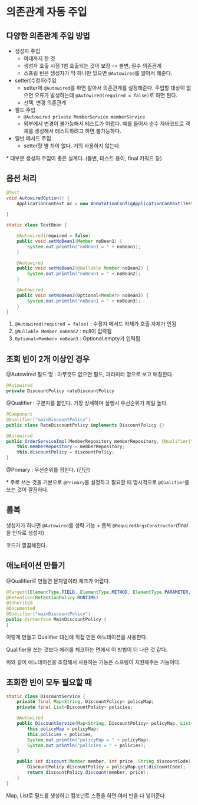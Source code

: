 # 의존관계 자동 주입

## 다양한 의존관계 주입 방법

- 생성자 주입
  - 여태까지 한 것
  - 생성자 호출 시점 1번 호출되는 것이 보장 -> 불변, 필수 의존관계
  - 스프링 빈은 생성자가 딱 하나만 있으면 `@Autowired`를 알아서 해준다.
- setter(수정자)주입
  - setter에 `@Autowired`를 하면 알아서 의존관계를 설정해준다. 주입할 대상이 없으면 오류가 발생하는데 `@Autowired(required = false)`로 하면 된다.
  - 선택, 변경 의존관계
- 필드 주입
  - `@Autowired private MemberService memberService`
  - 외부에서 변경이 불가능해서 테스트가 어렵다. 예를 들어서 순수 자바코드로 객체를 생성해서 테스트하려고 하면 불가능하다.
- 일반 메서드 주입
  - setter랑 별 차이 없다. 거의 사용하지 않는다.

\* 대부분 생성자 주입이 좋은 설계다. (불변, 테스트 용이, final 키워드 등)



## 옵션 처리

```java
@Test
void AutowiredOption() {
    ApplicationContext ac = new AnnotationConfigApplicationContext(TestBean.class);
    
}

static class TestBean {

    @Autowired(required = false)
    public void setNoBean1(Member noBean1) {
        System.out.println("noBean1 = " + noBean1);
    }

    @Autowired
    public void setNoBean2(@Nullable Member noBean2) {
        System.out.println("noBean1 = " + noBean2);
    }

    @Autowired
    public void setNoBean3(Optional<Member> noBean3) {
        System.out.println("noBean1 = " + noBean3);
    }
}
```

1. `@Autowired(required = false)` : 수정자 메서드 자체가 호출 자체가 안됨
2. `@Nullable Member noBean2` : null이 입력됨
3. `Optional<Member> noBean3` : Optional.empty가 입력됨



## 조회 빈이 2개 이상인 경우

@Autowired 필드 명 : 아무것도 없으면 필드, 파라미터 명으로 보고 매칭한다.

```java
@Autowired
private DiscountPolicy rateDiscountPolicy
```

@Qualifier : 구분자를 붙인다. 가장 상세하며 실행시 우선순위가 제일 높다.

```java
@Component
@Qualifier("mainDiscountPolicy")
public class RateDiscountPolicy implements DiscountPolicy {}
```

```java
@Autowired
public OrderServiceImpl(MemberRepository memberRepository, @Qualifier("mainDiscountPolicy") DiscountPolicydiscountPolicy) {
	this.memberRepository = memberRepository;
	this.discountPolicy = discountPolicy;
}
```

@Primary : 우선순위를 정한다. (간단)

\* 주로 쓰는 것을 기본으로 `@Primary`를 설정하고 필요할 때 명시적으로 `@Qualifier`를 쓰는 것이 깔끔하다.



## 롬복

생성자가 하나면 `@Autowired`를 생략 가능 + 롬복 `@RequiredArgsConstructor`(final을 인자로 생성자)

코드가 깔끔해진다.



## 애노테이션 만들기

@Qualifier로 만들면 문자열이라 체크가 어렵다.

```java
@Target({ElementType.FIELD, ElementType.METHOD, ElementType.PARAMETER, ElementType.TYPE, ElementType.ANNOTATION_TYPE})
@Retention(RetentionPolicy.RUNTIME)
@Inherited
@Documented
@Qualifier("mainDiscountPolicy")
public @interface MainDiscountPolicy {
}
```

이렇게 만들고 Qualifier 대신에 직접 만든 애노테이션을 사용한다.

Qualifier을 쓰는 것보다 에러를 체크하는 면에서 이 방법이 더 나은 것 같다.

위와 같이 애노테이션을 조합해서 사용하는 기능은 스프링이 지원해주는 기능이다.



## 조회한 빈이 모두 필요할 때

```java
static class DiscountService {
    private final Map<String, DiscountPolicy> policyMap;
    private final List<DiscountPolicy> policies;

    @Autowired
    public DiscountService(Map<String, DiscountPolicy> policyMap, List<DiscountPolicy> policies) {
        this.policyMap = policyMap;
        this.policies = policies;
        System.out.println("policyMap = " + policyMap);
        System.out.println("policies = " + policies);
    }

    public int discount(Member member, int price, String discountCode) {
        DiscountPolicy discountPolicy = policyMap.get(discountCode);
        return discountPolicy.discount(member, price);
    }
}
```

Map, List로 필드를 생성하고 컴포넌트 스캔을 하면 여러 빈을 다 넣어준다.




